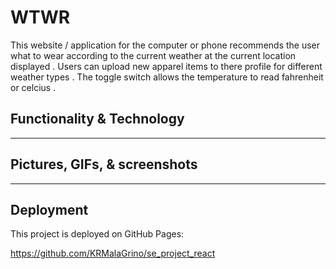 # WTWR

This website / application for the computer or phone recommends the user what to wear according to the current weather at the current location displayed . Users can upload new apparel items to there profile for different weather types . The toggle switch allows the temperature to read fahrenheit or celcius .

## Functionality & Technology

------------------------ 

## Pictures, GIFs, & screenshots
 
------------------------

## Deployment

This project is deployed on GitHub Pages:
 
https://github.com/KRMalaGrino/se_project_react

